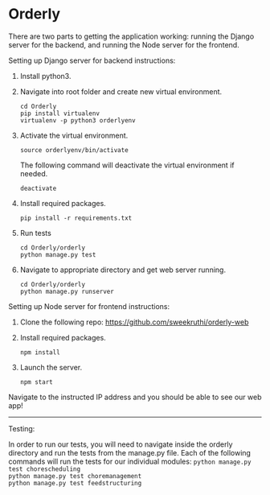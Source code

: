 # Orderly

There are two parts to getting the application working: running the Django server for the backend, and running the Node server for the frontend.

Setting up Django server for backend instructions: 

1. Install python3.

2. Navigate into root folder and create new virtual environment. 
        
    ```
    cd Orderly
    pip install virtualenv 
    virtualenv -p python3 orderlyenv
    ```

3. Activate the virtual environment. 
    ```
    source orderlyenv/bin/activate
    ```
    The following command will deactivate the virtual environment if needed. 
     ```
    deactivate
    ```   

4. Install required packages. 
    ```
    pip install -r requirements.txt 
    ```   

5. Run tests
    ```
    cd Orderly/orderly
    python manage.py test
    ``` 

5. Navigate to appropriate directory and get web server running. 
    ```
    cd Orderly/orderly
    python manage.py runserver
    ```   

Setting up Node server for frontend instructions: 

1. Clone the following repo: https://github.com/sweekruthi/orderly-web 

2. Install required packages.
    ```
    npm install
    ```   

3. Launch the server.
    ```
    npm start
    ```   

Navigate to the instructed IP address and you should be able to see our web app! 

-----------------------------------------------------------------------------------------

Testing: 

In order to run our tests, you will need to navigate inside the orderly directory and run the tests from the manage.py file. Each of the following commands will run the tests for our individual modules:
    ```
    python manage.py test chorescheduling
    ```   
    ```
    python manage.py test choremanagement
    ```   
    ```
    python manage.py test feedstructuring
    ```   


